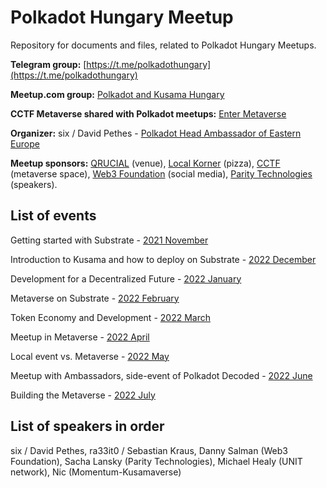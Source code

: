 # Polkadot Hungary Meetup
Repository for documents and files, related to Polkadot Hungary Meetups.

**Telegram group:** [https://t.me/polkadothungary](https://t.me/polkadothungary)

**Meetup.com group:** [Polkadot and Kusama Hungary](https://www.meetup.com/polkadot-and-kusama-budapest/)

**CCTF Metaverse shared with Polkadot meetups:** [Enter Metaverse](https://play.workadventu.re/@/web3/events/cctf)

**Organizer:** six / David Pethes - [Polkadot Head Ambassador of Eastern Europe](https://polkadot.network/)

**Meetup sponsors:** [QRUCIAL](https://qrucial.io/) (venue), [Local Korner](localkorner.hu) (pizza), [CCTF](https://cryptoctf.org/) (metaverse space), [Web3 Foundation](https://web3.foundation/) (social media), [Parity Technologies](https://www.parity.io/) (speakers).


## List of events

Getting started with Substrate - [2021 November](https://www.meetup.com/polkadot-and-kusama-budapest/events/282118193/)

Introduction to Kusama and how to deploy on Substrate - [2022 December](https://www.meetup.com/polkadot-and-kusama-budapest/events/282470659/)

Development for a Decentralized Future - [2022 January](https://www.meetup.com/polkadot-and-kusama-budapest/events/282896640/)

Metaverse on Substrate - [2022 February](https://www.meetup.com/polkadot-and-kusama-budapest/events/283878905/)

Token Economy and Development - [2022 March](https://www.meetup.com/polkadot-and-kusama-budapest/events/284307851/)

Meetup in Metaverse - [2022 April](https://www.meetup.com/polkadot-and-kusama-budapest/events/284864232/)

Local event vs. Metaverse - [2022 May](https://www.meetup.com/polkadot-and-kusama-budapest/events/285625166/)

Meetup with Ambassadors, side-event of Polkadot Decoded - [2022 June](https://www.meetup.com/polkadot-and-kusama-budapest/events/286421401/)

Building the Metaverse - [2022 July](https://www.meetup.com/polkadot-and-kusama-budapest/events/287072012/)


## List of speakers in order
six / David Pethes, ra33it0 / Sebastian Kraus, Danny Salman (Web3 Foundation), Sacha Lansky (Parity Technologies), Michael Healy (UNIT network), Nic (Momentum-Kusamaverse)
